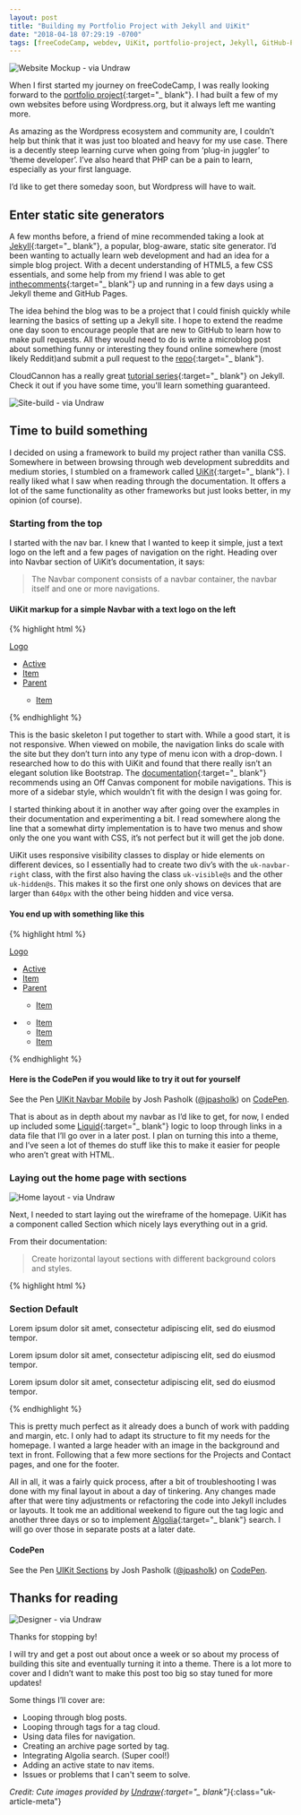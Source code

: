 ```yaml
---
layout: post
title: "Building my Portfolio Project with Jekyll and UiKit"
date: "2018-04-18 07:29:19 -0700"
tags: [freeCodeCamp, webdev, UiKit, portfolio-project, Jekyll, GitHub-Pages]
---
```


![Website Mockup - via Undraw](/img/posts/web-mockup.png)

When I first started my journey on freeCodeCamp, I was really looking forward to the [portfolio project](https://www.freecodecamp.org/challenges/build-a-personal-portfolio-webpage){:target="_ blank"}. I had built a few of my own websites before using Wordpress.org, but it always left me wanting more.

<!--more-->

As amazing as the Wordpress ecosystem and community are, I couldn’t help but think that it was just too bloated and heavy for my use case. There is a decently steep learning curve when going from ‘plug-in juggler’ to ‘theme developer’. I’ve also heard that PHP can be a pain to learn, especially as your first language.

I’d like to get there someday soon, but Wordpress will have to wait.

## Enter static site generators

A few months before, a friend of mine recommended taking a look at [Jekyll](https://jekyllrb.com/){:target="_ blank"}, a popular, blog-aware, static site generator. I’d been wanting to actually learn web development and had an idea for a simple blog project. With a decent understanding of HTML5, a few CSS essentials, and some help from my friend I was able to get [inthecomments](https://inthecomments.today/){:target="_ blank"} up and running in a few days using a Jekyll theme and GitHub Pages.

The idea behind the blog was to be a project that I could finish quickly while learning the basics of setting up a Jekyll site. I hope to extend the readme one day soon to encourage people that are new to GitHub to learn how to make pull requests. All they would need to do is write a microblog post about something funny or interesting they found online somewhere (most likely Reddit)and submit a pull request to the [repo](https://github.com/jpasholk/inthecomments){:target="_ blank"}.

CloudCannon has a really great [tutorial series](https://learn.cloudcannon.com/){:target="_ blank"} on Jekyll. Check it out if you have some time, you'll learn something guaranteed.

![Site-build - via Undraw](/img/posts/site-build.png)

## Time to build something

I decided on using a framework to build my project rather than vanilla CSS. Somewhere in between browsing through web development subreddits and medium stories, I stumbled on a framework called [UiKit](https://getuikit.com/){:target="_ blank"}. I really liked what I saw when reading through the documentation. It offers a lot of the same functionality as other frameworks but just looks better, in my opinion (of course).

### Starting from the top

I started with the nav bar. I knew that I wanted to keep it simple, just a text logo on the left and a few pages of navigation on the right. Heading over into Navbar section of UiKit’s documentation, it says:

>The Navbar component consists of a navbar container, the navbar itself and one or more navigations.

#### UiKit markup for a simple Navbar with a text logo on the left

{%  highlight html %}
<nav class="uk-navbar-container" uk-navbar>
  <div class="uk-navbar-left">
    <a class="uk-navbar-item uk-logo" href="#">Logo</a>
  </div>
  <div class="uk-navbar-right">
    <ul class="uk-navbar-nav">
      <li class="uk-active"><a href="#">Active</a></li>
      <li><a href="#">Item</a></li>
      <li>
        <a href="#">Parent</a>
        <div class="uk-navbar-dropdown">
          <ul class="uk-nav uk-navbar-dropdown-nav">
            <li><a class="uk-nav-header" href="#">Item</a></li>
          </ul>
        </div>
      </li>
    </ul>
  </div>
</nav>
{% endhighlight %}

This is the basic skeleton I put together to start with. While a good start, it is not responsive. When viewed on mobile, the navigation links do scale with the site but they don’t turn into any type of menu icon with a drop-down. I researched how to do this with UiKit and found that there really isn’t an elegant solution like Bootstrap. The [documentation](https://getuikit.com/docs/offcanvas#nav-in-off-canvas){:target="_ blank"} recommends using an Off Canvas component for mobile navigations. This is more of a sidebar style, which wouldn’t fit with the design I was going for.

I started thinking about it in another way after going over the examples in their documentation and experimenting a bit. I read somewhere along the line that a somewhat dirty implementation is to have two menus and show only the one you want with CSS, it’s not perfect but it will get the job done.

UiKit uses responsive visibility classes to display or hide elements on different devices, so I essentially had to create two div’s with the `uk-navbar-right` class, with the first also having the class `uk-visible@s` and the other `uk-hidden@s`. This makes it so the first one only shows on devices that are larger than `640px` with the other being hidden and vice versa.

#### You end up with something like this

{%  highlight html %}
  <nav class="uk-navbar-container" uk-navbar>
    <div class="uk-navbar-left">
      <a class="uk-navbar-item uk-logo" href="#">Logo</a>
    </div>
    <div class="uk-navbar-right uk-visible@s">
      <ul class="uk-navbar-nav">
        <li class="uk-active"><a href="#">Active</a></li>
        <li><a href="#">Item</a></li>
        <li>
          <a href="#">Parent</a>
          <div class="uk-navbar-dropdown">
            <ul class="uk-nav uk-navbar-dropdown-nav">
              <li><a class="uk-nav-header" href="#">Item</a></li>
            </ul>
          </div>
        </li>
      </ul>
    </div>
    <div class="uk-navbar-right uk-hidden@s">
      <ul class="uk-navbar-nav">
        <li class="ad_navicon_toggle"><a href="" uk-icon="icon: menu"></a>
          <div uk-dropdown class="uk-border-rounded">      
            <ul class="uk-nav uk-dropdown-nav">
              <li class="uk-nav-header"><a href="#">Item</a></li>
              <li class="uk-nav-header"><a href="">Item</a></li>
              <li class="uk-nav-header"><a href="">Item</a></li>
            </ul>
          </div>
        </li>
      </ul>
    </div>
  </nav>
{% endhighlight %}

####  Here is the CodePen if you would like to try it out for yourself

<p data-height="354" data-theme-id="dark" data-slug-hash="rvVPpM" data-default-tab="html,result" data-user="jpasholk" data-embed-version="2" data-pen-title="UIKit Navbar Mobile" data-preview="true" class="codepen">See the Pen <a href="https://codepen.io/jpasholk/pen/rvVPpM/">UIKit Navbar Mobile</a> by Josh Pasholk (<a href="https://codepen.io/jpasholk">@jpasholk</a>) on <a href="https://codepen.io">CodePen</a>.</p>
<script async src="https://static.codepen.io/assets/embed/ei.js"></script>

That is about as in depth about my navbar as I’d like to get, for now, I ended up included some [Liquid](https://help.shopify.com/themes/liquid/basics){:target="_ blank"} logic to loop through links in a data file that I’ll go over in a later post. I plan on turning this into a theme, and I’ve seen a lot of themes do stuff like this to make it easier for people who aren’t great with HTML.

### Laying out the home page with sections

![Home layout - via Undraw](/img/posts/home-layout.png)

Next, I needed to start laying out the wireframe of the homepage. UiKit has a component called Section which nicely lays everything out in a grid.

From their documentation:

>Create horizontal layout sections with different background colors and styles.

{% highlight html %}
  <div class="uk-section uk-section-default">
    <div class="uk-container">
      <h3>Section Default</h3>
      <div class="uk-grid-match uk-child-width-1-3@m" uk-grid>
        <div>
          <p>Lorem ipsum dolor sit amet, consectetur adipiscing elit, sed do eiusmod tempor.</p>
        </div>
        <div>
          <p>Lorem ipsum dolor sit amet, consectetur adipiscing elit, sed do eiusmod tempor.</p>
        </div>
        <div>
          <p>Lorem ipsum dolor sit amet, consectetur adipiscing elit, sed do eiusmod tempor.</p>
        </div>
      </div>
    </div>
  </div>
{% endhighlight %}

This is pretty much perfect as it already does a bunch of work with padding and margin, etc. I only had to adapt its structure to fit my needs for the homepage. I wanted a large header with an image in the background and text in front. Following that a few more sections for the Projects and Contact pages, and one for the footer.

All in all, it was a fairly quick process, after a bit of troubleshooting I was done with my final layout in about a day of tinkering. Any changes made after that were tiny adjustments or refactoring the code into Jekyll includes or layouts. It took me an additional weekend to figure out the tag logic and another three days or so to implement [Algolia](https://community.algolia.com/jekyll-algolia/){:target="_ blank"} search. I will go over those in separate posts at a later date.

#### CodePen

<p data-height="373" data-theme-id="dark" data-slug-hash="aEVKBQ" data-default-tab="html,result" data-user="jpasholk" data-embed-version="2" data-pen-title="UIKit Sections" data-preview="true" class="codepen">See the Pen <a href="https://codepen.io/jpasholk/pen/aEVKBQ/">UIKit Sections</a> by Josh Pasholk (<a href="https://codepen.io/jpasholk">@jpasholk</a>) on <a href="https://codepen.io">CodePen</a>.</p>
<script async src="https://static.codepen.io/assets/embed/ei.js"></script>

## Thanks for reading

![Designer - via Undraw](/img/posts/designer.png)

Thanks for stopping by!

I will try and get a post out about once a week or so about my process of building this site and eventually turning it into a theme. There is a lot more to cover and I didn’t want to make this post too big so stay tuned for more updates!

Some things I’ll cover are:

* Looping through blog posts.
* Looping through tags for a tag cloud.
* Using data files for navigation.
* Creating an archive page sorted by tag.
* Integrating Algolia search. (Super cool!)
* Adding an active state to nav items.
* Issues or problems that I can't seem to solve.

*Credit: Cute images provided by [Undraw](https://undraw.co){:target="_ blank"}*{:class="uk-article-meta"}
